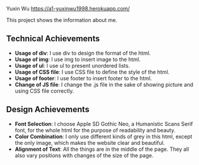 Yuxin Wu
https://a1-yuxinwu1998.herokuapp.com/

This project shows the information about me.

## Technical Achievements
- **Usage of div**: I use div to design the format of the html.
- **Usage of img**: I use img to insert image to the html.
- **Usage of ul**: I use ul to present unordered lists.
- **Usage of CSS file**: I use CSS file to define the style of the html.
- **Usage of footer**: I use footer to insert footer to the html.
- **Change of JS file**: I change the .js file in the sake of showing picture and using CSS file correctly.

## Design Achievements
- **Font Selection**: I choose Apple SD Gothic Neo, a Humanistic Scans Serif font, for the whole html for the purpose of readability and beauty.
- **Color Combination**: I only use different kinds of grey in this html, except the only image, which makes the website clear and beautiful.
- **Alignment of Text**: All the things are in the middle of the page. They all also vary positions with changes of the size of the page.